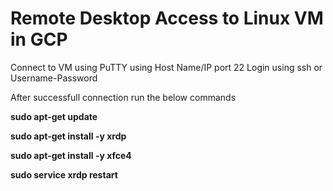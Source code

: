 # Remote Desktop Access to Linux VM in GCP

Connect to VM using PuTTY using Host Name/IP port 22
Login using ssh or Username-Password

After successfull connection run the below commands

__sudo apt-get update__

__sudo apt-get install -y xrdp__

__sudo apt-get install -y xfce4__

__sudo service xrdp restart__
